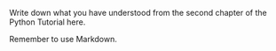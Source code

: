 Write down what you have understood from the second chapter of the Python Tutorial here.

Remember to use Markdown.
